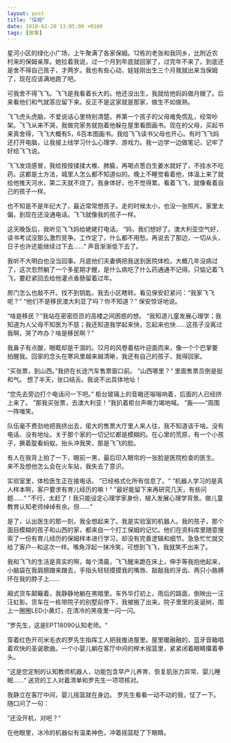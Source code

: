 ```yaml
---
layout: post
title: "保姆"
date: 2018-02-20 13:05:00 +0100
tags: [故事]
---
```


星河小区的绿化小广场，上午聚满了各家保姆。12栋的老张和我同乡，比附近农村来的保姆亲厚。她拉着我说，过一个月到年底就回家了，过完年不来了。到底还是舍不得自己孩子，才两岁。我也有些心动，娃娃刚出生三个月我就出来当保姆了，现在应该满地跑了吧。

可我舍不得飞飞。飞飞是我看着长大的。他还没出生，我就给他妈妈做月嫂了。后来看他们和气就答应留下来。反正不是这家就是那家，做生不如做熟。

飞飞虎头虎脑，不爱说话心里特别清楚。养第一个孩子的父母难免慌乱，经常吵架。飞飞从来不哭，我做完家务就抱着他躲在屋里看图画书。现在的父母，买起书来真舍得，飞飞大概有5，6百本图画书。我给飞飞读书父母也开心。有时飞飞妈还打开电脑，让我接上线学习什么心理学、游戏力。我一边学一边做笔记，记牢了好给飞飞说。

飞飞发烧感冒，我给按按揉揉大椎、肺腧，再喝点葱白生姜水就好了，不挂水不吃药。这都是土方法，城里人怎么都不知道似的。晚上不睡觉看着他，体温上来了就给他推天河水，第二天就不烧了。我身体好，也不觉得累。看着飞飞，就像看着自己的孩子一样。

也不知是不是年纪大了，最近常常想孩子。走的时候太小，也没一张照片。家里太偏，到现在还没通电话。飞飞就像我的孩子一样。

这天晚饭后，我听见飞飞妈给姥姥打电话。
“妈，我们想好了。澳大利亚空气好，读书考试没那么激烈竞争。工作定了，什么都不用愁。再说去了那边，一切从头，日子也许还能继续过下去……” 声音渐渐低下去了。

我听不大明白也没当回事。月底他们夫妻俩把我送到医院体检。大概几年没病过了，这次忽然躺了一个多星期才醒，是什么病吃了什么药通通不记得。只惦记着飞飞，要赶紧回去给他灌点香肠留着过年。

房门怎么也敲不开。找不到钥匙，我去小区瞎转。看见保安赶紧问：“我家飞飞呢？”
“他们不是移民澳大利亚了吗？你不知道？” 保安惊讶地说。

“啥是移民？”我站在密密匝匝的高楼之间困惑的想。
“我知道儿童发展心理学；我知道为人父母不知医为不慈；我还知道我学起来快，忘起来也快……这孩子没离过我啊，哭了咋办？啥是移民啊？”

我鼻子有点酸，眼眶却是干涸的。12月的风卷着枯叶迎面而来，像一个个巴掌要拍醒我。回家的念头在寒风里越来越清晰，我还有自己的孩子，我得回家。

“买张票，到山西。”我挤在长途汽车售票窗口前。
”山西哪里？“ 里面售票员倒是挺和气。
想了半天，张口结舌。我说不出具体地址！

“您先去旁边打个电话问一下吧。” 柜台玻璃上的音箱还嗡嗡响着，后面的人已经挤上来了。
”那我买张票，去澳大利亚！“我扒着柜台声嘶力竭地喊。
”轰——“周围一阵嗤笑。

队伍毫不费劲地把我挤出去，偌大的售票大厅里人来人往，我不知道该干啥。没有电话、没有地址。关于那个家的一切记忆都是模糊的。在心里的荒原，有一个小孩子，撅着腚看蚂蚁。抬头冲我笑，那是飞飞的脸。

有人在我背上拍了一下，眼前一黑，最后印入眼帘的一张脸是医院检查的医生。
来不及想他怎么会在火车站，我失去了意识。

实验室里，体检医生正在接电话。
”已经格式化所有信息了。“
”机器人学习的是真人样本啊，客户要求有育儿经历的嘛！“
”最好能留下来再研究几天，有些问题……“
”不行，太赶了！我只能设定心理学家身份，植入发展心理学背景。做儿童教育认知老师绰绰有余。但……“

 是了，认出医生的那一刻，我全想起来了。我是实验室的机器人。我的孩子，那个面目模糊的孩子和山西的家，都来自一个打工保姆的记忆。他们在资料库里随意搜索了一份有育儿经历的保姆样本进行学习，却没有完善逻辑和细节。急急忙忙就交给了客户--和这次一样。嘴角浮起一抹冷笑，可想到飞飞，我就笑不出来了。
 
我和飞飞的生活是真实的啊，每个清晨，飞飞醒来跪在床上，伸手等我抱他起来，小脑袋在我肩膀蹭来蹭去，手指头轻轻摸摸我的嘴唇、敲敲我的牙齿、两只小胳膊环在我的脖子上……

厢式货车颠簸着，我静静地躺在黑暗里。车外华灯初上，雨后的路面，倒映出一汪汪虹影。货车在一栋带院子的别墅前停下，我被搬了出来。院子里里的圣诞树，围上一圈圈LED小黄灯，在清冷的黑夜里一闪一闪。

”罗先生，这是EPT18090认知老师。“

穿着红色开司米毛衣的罗先生指挥工人把我推进屋里。屋里暖融融的，蓝牙音箱唱着欢快的圣诞歌曲。一个小婴儿躺在客厅中间的榉木摇篮里，紧紧闭着眼睛攥着拳头。

”这是您定制的认知教师机器人，功能包含早产儿养育、恢复肌张力异常、婴儿睡眠……“
送货的工人对着清单和罗先生一项项核对。

我静立在客厅中间，婴儿摇篮就在身边。
罗先生看看一动不动的我，怔了一下。随口问了一句：

”还没开机，对吧？“

在他眼里，冰冷的机器似有温柔神色，冲着摇篮眨了下眼睛。

